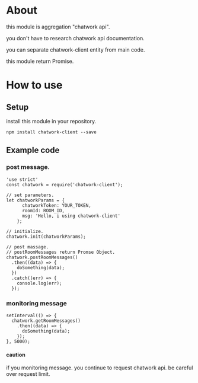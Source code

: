 # About
this module is aggregation "chatwork api".

you don't have to research chatwork api documentation.

you can separate chatwork-client entity from main code.

this module return Promise.

# How to use

## Setup
install this module in your repository.

```npm install chatwork-client --save```

## Example code
### post message.

```
'use strict'
const chatwork = require('chatwork-client');

// set parameters.
let chatworkParams = {
      chatworkToken: YOUR_TOKEN,
      roomId: ROOM_ID,
      msg: 'Hello, i using chatwork-client'
    };

// initialize.
chatwork.init(chatworkParams); 

// post massage.
// postRoomMessages return Promse Object.
chatwork.postRoomMessages()
  .then((data) => {
    doSomething(data);
  })
  .catch((err) => {
    console.log(err);
  });
```

### monitoring message

```
setInterval(() => {
  chatwork.getRoomMessages()
    .then((data) => {
      doSomething(data);
    });
}, 5000);
```

#### caution
if you monitoring message.
you continue to request chatwork api.
be careful over request limit.
